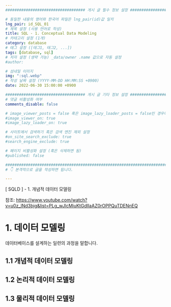 ```yaml
---
################################### 게시 글 필수 정보 설정 ###################################

# 동일한 내용의 영어와 한국어 파일은 lng_pair(id)값 일치
lng_pair: id_SQL_01
# 제목 설정 (사용 언어로 작성)
title: SQL - 1. Conceptual Data Modeling
# 카테고리 설정 (1개)
category: database 
# 태그 설정 ([태그1, 태그2, ...])
tags: [database, sql] 
# 저자 설정 (생략 가능) _data/owner .name 값으로 자동 설정
#author: 

# 섬네일 이미지
img: ":sql.webp" 
# 작성 날짜 설정 (YYYY-MM-DD HH:MM:SS +0900)
date: 2022-06-30 15:00:00 +0900

################################### 게시 글 기타 정보 설정 ###################################
# 댓글 비활성화 여부
comments_disable: false

# image_viewer_posts = false 혹은 image_lazy_loader_posts = false인 경우에만 사용
#image_viewer_on: true
#image_lazy_loader_on: true

# 사이트에서 검색하기 혹은 검색 엔진 제외 설정 
#on_site_search_exclude: true
#search_engine_exclude: true

# 페이지 비활성화 설정 (혹은 삭제하면 됨)
#published: false

##########################################################################################
# 👇 본격적으로 글을 작성하면 됩니다. 

---
```

<!-- outline-start -->
[ SQLD ] - 1. 개념적 데이터 모델링

<!-- outline-end -->
참조: https://www.youtube.com/watch?v=u0z_lNd3bjg&list=PLg_wJlcMiuKtGdlIaAZ0rOPPQuTDENnEQ

# 1. 데이터 모델링
데이터베이스를 설계하는 일련의 과정을 말합니다.

## 1.1 개념적 데이터 모델링

## 1.2 논리적 데이터 모델링

## 1.3 물리적 데이터 모델링
